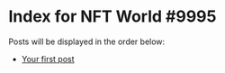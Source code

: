 # Index for NFT World #9995
Posts will be displayed in the order below:

- [Your first post](./001-first.md)

